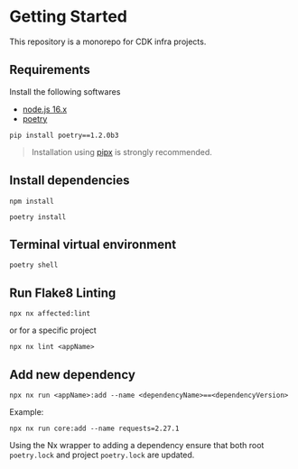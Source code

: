 # Getting Started

This repository is a monorepo for CDK infra projects.

## Requirements

Install the following softwares

- [node.js 16.x](https://nodejs.org/en/download/)
- [poetry](https://pypi.org/project/poetry/1.2.0b2/)

```shell
pip install poetry==1.2.0b3
```

> Installation using [pipx](https://pypa.github.io/pipx/installation/) is strongly recommended.

## Install dependencies

```shell
npm install
```

```shell
poetry install
```

## Terminal virtual environment

```shell
poetry shell
```

## Run Flake8 Linting

```shell
npx nx affected:lint
```

or for a specific project

```shell
npx nx lint <appName>
```

## Add new dependency

```shell
npx nx run <appName>:add --name <dependencyName>==<dependencyVersion>
```

Example:

```shell
npx nx run core:add --name requests=2.27.1
```

Using the Nx wrapper to adding a dependency ensure that both root `poetry.lock` and project `poetry.lock` are updated.
